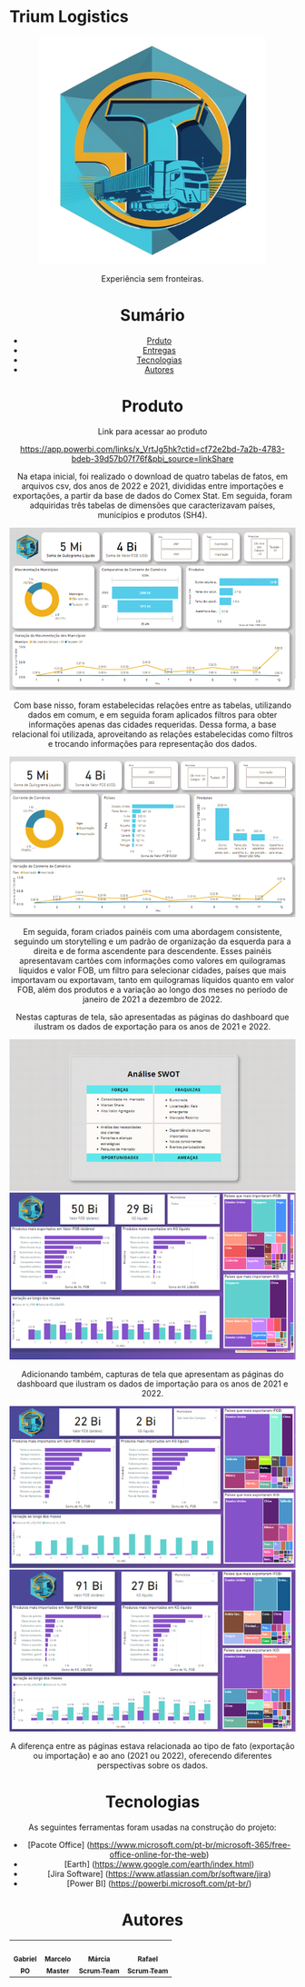 ﻿# Trium Logistics


<div align="center">
  <img src="./Logo.png" height="400" width="400"/>
<p align="center">Experiência sem fronteiras.</p>


# Sumário
   * [Prduto](#produto)
   * [Entregas](#entregas)
   * [Tecnologias](#tecnologias)
   * [Autores](#autores)

# Produto
  Link para acessar ao produto
  
  https://app.powerbi.com/links/x_VrtJg5hk?ctid=cf72e2bd-7a2b-4783-bdeb-39d57b07f76f&pbi_source=linkShare
  
Na etapa inicial, foi realizado o download de quatro tabelas de fatos, em arquivos csv, dos anos de 2022 e 2021, divididas entre importações e exportações, a partir da base de dados do Comex Stat. Em seguida, foram adquiridas três tabelas de dimensões que caracterizavam países, municípios e produtos (SH4).  
  
<div align="center">
  <img src="./Documents/Image1.png"/>
  
Com base nisso, foram estabelecidas relações entre as tabelas, utilizando dados em comum, e em seguida foram aplicados filtros para obter informações apenas das cidades requeridas. Dessa forma, a base relacional foi utilizada, aproveitando as relações estabelecidas como filtros e trocando informações para representação dos dados. 

<div align="center">
  <img src="./Documents/Image2.png"/>

Em seguida, foram criados painéis com uma abordagem consistente, seguindo um storytelling e um padrão de organização da esquerda para a direita e de forma ascendente para descendente. Esses painéis apresentavam cartões com informações como valores em quilogramas líquidos e valor FOB, um filtro para selecionar cidades, países que mais importavam ou exportavam, tanto em quilogramas líquidos quanto em valor FOB, além dos produtos e a variação ao longo dos meses no período de janeiro de 2021 a dezembro de 2022. 

Nestas capturas de tela, são apresentadas as páginas do dashboard que ilustram os dados de exportação para os anos de 2021 e 2022. 

<div align="center">
  <img src="./Documents/Image3.png"/>

 <div align="center">
  <img src="./Documents/Image4.png"/>

Adicionando também, capturas de tela que apresentam as páginas do dashboard que ilustram os dados de importação para os anos de 2021 e 2022. 

<div align="center">
  <img src="./Documents/Image5.png"/>

 <div align="center">
  <img src="./Documents/Image6.png"/>
   
A diferença entre as páginas estava relacionada ao tipo de fato (exportação ou importação) e ao ano (2021 ou 2022), oferecendo diferentes perspectivas sobre os dados. 
   
# Tecnologias

As seguintes ferramentas foram usadas na construção do projeto:

- [Pacote Office] (https://www.microsoft.com/pt-br/microsoft-365/free-office-online-for-the-web)
- [Earth] (https://www.google.com/earth/index.html)
- [Jira Software] (https://www.atlassian.com/br/software/jira)
- [Power BI] (https://powerbi.microsoft.com/pt-br/)


# Autores

<table align="center">
  <tr>
     <td align="center"><a href="https://github.com/Gabriel-Martins-Gazaneo"><img src="https://avatars.githubusercontent.com/u/128657389?v=4" width="100px;" alt=""/>        <br /><sub><b>Gabriel<br>PO</b></sub></a><br /><a href="https://github.com/marcelouchoas/Trium-Logistics" title="PO"></a></td>    
    <td align="center"><a href="https://github.com/marcelouchoas"><img src="https://avatars.githubusercontent.com/u/56437644?v=4" width="100px;" alt=""/><br /><sub>        <b>Marcelo<br>Master</b></sub></a><br /><a href="https://github.com/marcelouchoas/Trium-Logistics" title="Master"></a></td>
    <td align="center"><a href="https://github.com/marciasoaresa"><img src="https://avatars.githubusercontent.com/u/129190035?v=4" width="100px;" alt=""/><br /><sub>       <b>Márcia<br>Scrum Team</b></sub></a><br /><a href="https://github.com/marcelouchoas/Trium-Logistics" title="Scrum Team"></a></td>    
    <td align="center"><a href="https://github.com/rafaslivka"><img src="https://avatars.githubusercontent.com/u/129512938?v=4" width="100px;" alt=""/><br /><sub>          <b>Rafael<br>Scrum Team</b></sub></a><br /><a href="https://github.com/marcelouchoas/Trium-Logistics" title="Scrum Team"></a></td> 
</table>
